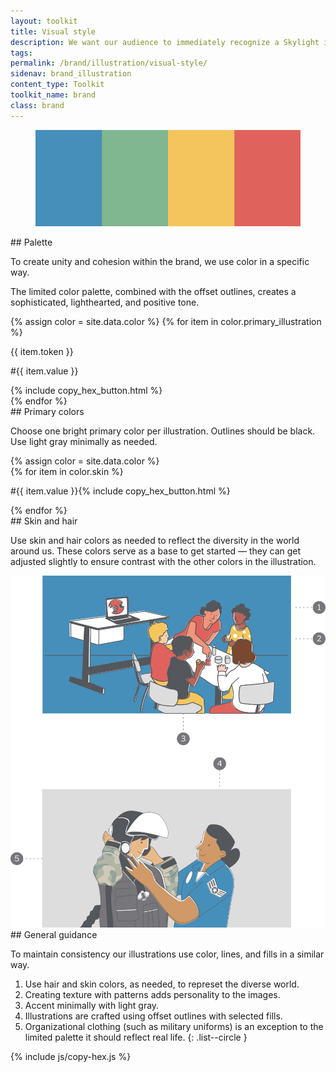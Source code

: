 ```yaml
---
layout: toolkit
title: Visual style
description: We want our audience to immediately recognize a Skylight illustration. To do that, we follow a few simple guidelines to ensure consistency, from our color palette to our use of lines and fill. Use this guidance to create illustrations that are uniquely Skylight.
tags:
permalink: /brand/illustration/visual-style/
sidenav: brand_illustration
content_type: Toolkit
toolkit_name: brand
class: brand
---
```


<div class="row brand__content-section">
<div class="col-md-8">
  <figure class="section__img p-5">
    <img class="" src="/img/brand/identity/colors/intro.svg" alt="">
  </figure>
</div>
<div class="col-md-4" markdown="1">
## Palette

To create unity and cohesion within the brand, we use color in a specific way.

The limited color palette, combined with the offset outlines, creates a sophisticated, lighthearted, and positive tone.
</div>
</div>

<div class="row brand__content-section">
  <div class="col-md-8">
    <div class="section__container p-5">
      <div class="swatch__container brand-swatch row">
      {% assign color = site.data.color %}
        {% for item in color.primary_illustration %}
          <div class="swatch-group col-6 col-md-4">
            <div class="swatch bg-{{ item.token }}"></div>
            <p>{{ item.token }}</p>
            <p class='hex-val'>#{{ item.value }}</p>
            {% include copy_hex_button.html %}
          </div>
        {% endfor %}
      </div>
    </div>
  </div>
<div class="col-md-4" markdown="1">
## Primary colors

Choose one bright primary color per illustration. Outlines should be black. Use light  gray minimally as needed.
</div>
</div>

<div class="row brand__content-section">
<div class="col-md-8">
  <div class="section__container p-5">
    {% assign color = site.data.color %}
    <div class="row">
      {% for item in color.skin %}
        <div class="swatch__container col-4 col-lg-2 px-1">
          <div class="swatch--long" style="background-color:#{{ item.value }}">
          </div>
          <p class="brand__hex ml-0 d-flex">
            <span class="hex-val mr-2">#{{ item.value }}</span>{% include copy_hex_button.html %}
          </p>
        </div>
      {% endfor %}
    </div>
  </div>
</div>
<div class="col-md-4" markdown="1">
## Skin and hair

Use skin and hair colors as needed to reflect the diversity in the world around us. These colors serve as a base to get started — they can get adjusted slightly to ensure contrast with the other colors in the illustration.
</div>
</div>

<div class="row brand__content-section">
<div class="col-md-8">
  <div class="section__img p-5 flex-column">
    <div class="row">
      <div class="col-12 text-center">
        <img class="" src="/img/brand/illustration/general-guidance.svg" alt="A caretaker with children sitting around a table and playing with blocks with a computer in the background. Gear technician helping a female pilot put on her helmet.">
      </div>
    </div>
  </div>
</div>
<div class="col-md-4" markdown="1">
## General guidance

To maintain consistency our illustrations use color, lines, and fills in a similar way.

1. Use hair and skin colors, as needed, to represet the diverse world.
1. Creating texture with patterns adds personality to the images.
1. Accent minimally with light gray.
1. Illustrations are crafted using offset outlines with selected fills.
1. Organizational clothing (such as military uniforms) is an exception to the limited palette it should reflect real life.
{: .list--circle }
</div>
</div>

{% include js/copy-hex.js %}
